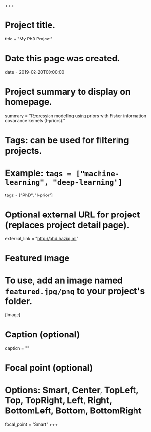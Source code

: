 +++
# Project title.
title = "My PhD Project"

# Date this page was created.
date = 2019-02-20T00:00:00

# Project summary to display on homepage.
summary = "Regression modelling using priors with Fisher information covariance kernels (I-priors)."

# Tags: can be used for filtering projects.
# Example: `tags = ["machine-learning", "deep-learning"]`
tags = ["PhD", "I-prior"]

# Optional external URL for project (replaces project detail page).
external_link = "http://phd.haziqj.ml"

# Featured image
# To use, add an image named `featured.jpg/png` to your project's folder. 
[image]
  # Caption (optional)
  caption = ""

  # Focal point (optional)
  # Options: Smart, Center, TopLeft, Top, TopRight, Left, Right, BottomLeft, Bottom, BottomRight
  focal_point = "Smart"
+++
